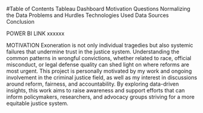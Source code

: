 #Table of Contents
    Tableau Dashboard
    Motivation
    Questions
    Normalizing the Data
    Problems and Hurdles
    Technologies Used
    Data Sources
    Conclusion


POWER BI LINK
xxxxxx

MOTIVATION
    Exoneration is not only individual tragedies but also systemic failures that undermine trust in the justice system. Understanding the common patterns in wrongful convictions, whether related to race, official misconduct, or legal defense quality can shed light on where reforms are most urgent.
    This project is personally motivated by my work and ongoing involvement in the criminal justice field, as well as my interest in discussions around reform, fairness, and accountability. By exploring data-driven insights, this work aims to raise awareness and support efforts that can inform policymakers, researchers, and advocacy groups striving for a more equitable justice system.
